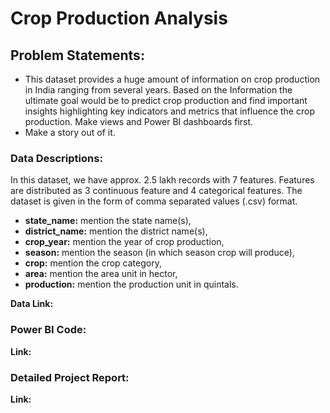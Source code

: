 # Crop Production Analysis


## Problem Statements:
* This dataset provides a huge amount of information on crop production in India ranging from several years. Based on the Information the ultimate goal would be to predict crop production and find important insights highlighting key indicators and metrics that influence the crop production.
Make views and Power BI dashboards first.
* Make a story out of it.


### Data Descriptions:
In this dataset, we have approx. 2.5 lakh records with 7 features. Features are distributed as 3 continuous feature and 4 categorical features. The dataset is given in the form of comma separated values (.csv) format. <br>

* **state_name:** mention the state name(s),
* **district_name:** mention the district name(s),
* **crop_year:** mention the year of crop production,
* **season:** mention the season (in which season crop will produce),
* **crop:** mention the crop category,
* **area:** mention the area unit in hector,
* **production:** mention the production unit in quintals.<br>

**Data Link:** 


### Power BI Code:
**Link:**


### Detailed Project Report:
**Link:**
